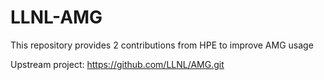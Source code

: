 # LLNL-AMG

This repository provides 2 contributions from HPE to improve AMG usage

Upstream project: https://github.com/LLNL/AMG.git
